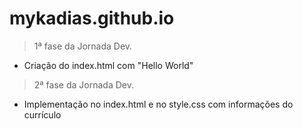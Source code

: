 # mykadias.github.io
> 1ª fase da Jornada Dev.
- Criação do index.html com "Hello World"
>2ª fase da Jornada Dev.
- Implementação no index.html e no style.css com informações do currículo
